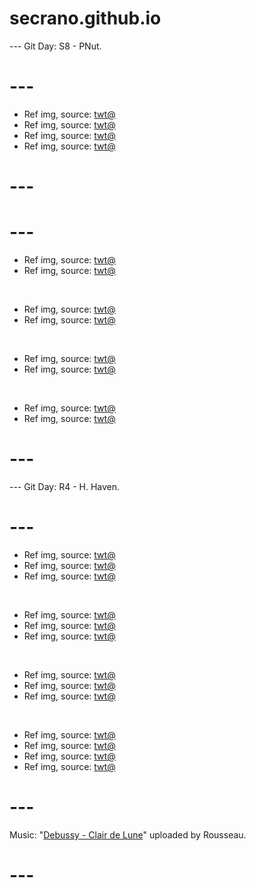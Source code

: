 # secrano.github.io

--- Git Day: S8 - PNut.

# ---

- Ref img, source: [twt@](https://x.com/nbswwit/status/1853900974332526712)
- Ref img, source: [twt@](https://x.com/miboso__/status/1853643247257837839)
- Ref img, source: [twt@](https://x.com/miboso__/status/1853676282707661285)
- Ref img, source: [twt@](https://x.com/miboso__/status/1853612478955192779)

# ---
# ---

- Ref img, source: [twt@](https://x.com/DanKantori/status/1853407357012746460)
- Ref img, source: [twt@](https://x.com/kitirna/status/1853180396629819620)

<br/>

- Ref img, source: [twt@](https://x.com/IsabellaMDeLuca/status/1853442073401201030)
- Ref img, source: [twt@](https://x.com/SunhiLegend/status/1853491610727698563)

<br/>

- Ref img, source: [twt@](https://x.com/Rainmaker1973/status/1853361855311270312)
- Ref img, source: [twt@](https://x.com/khyleri/status/1853478071594336498)

<br/>

- Ref img, source: [twt@](https://x.com/LuffyDram/status/1853134840180167039)
- Ref img, source: [twt@](https://x.com/spoopyone/status/1853199953377550621)

# ---

--- Git Day: R4 - H. Haven.

# --- 

- Ref img, source: [twt@](https://x.com/AiartYasshy/status/1852848164153257990)
- Ref img, source: [twt@](https://x.com/rosuuri/status/1853215402475569282)
- Ref img, source: [twt@](https://x.com/Hare_Zzv/status/1853148872941662488)

<br/>

- Ref img, source: [twt@](https://x.com/LindyTasteful/status/1853140149657334190)
- Ref img, source: [twt@](https://x.com/liiiillliiil/status/1853195450305888396)
- Ref img, source: [twt@](https://x.com/ai_anime_mia/status/1853336103916597561)

<br/>

- Ref img, source: [twt@](https://x.com/Hanabunny_cos/status/1853040723911655806)
- Ref img, source: [twt@](https://x.com/LoganRoger51458/status/1852965822328631324)
- Ref img, source: [twt@](https://x.com/heretikka/status/1853243974133096744)

<br/>

- Ref img, source: [twt@](https://x.com/SetsuManga2/status/1853225929952342274)
- Ref img, source: [twt@](https://x.com/PhmHongVy307/status/1852692345705410995)
- Ref img, source: [twt@](https://x.com/AMAZlNGNATURE/status/1853032964201836630)
- Ref img, source: [twt@](https://x.com/Promithean11/status/1853122531147784257)

# ---
Music: "[Debussy - Clair de Lune](https://www.youtube.com/watch?v=WNcsUNKlAKw)" uploaded by Rousseau.
# ---
